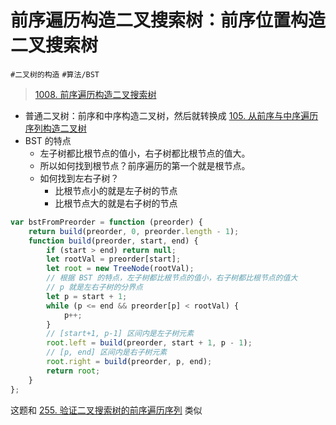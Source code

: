 
# 前序遍历构造二叉搜索树：前序位置构造二叉搜索树

`#二叉树的构造` `#算法/BST` 


>  [1008. 前序遍历构造二叉搜索树](https://leetcode.cn/problems/construct-binary-search-tree-from-preorder-traversal/)

- 普通二叉树：前序和中序构造二叉树，然后就转换成 [105.  从前序与中序遍历序列构造二叉树](/post/20NdXpeL.html)
- BST 的特点
	- 左子树都比根节点的值小，右子树都比根节点的值大。
	- 所以如何找到根节点？前序遍历的第一个就是根节点。
	- 如何找到左右子树？
		- 比根节点小的就是左子树的节点
		- 比根节点大的就是右子树的节点

```javascript
var bstFromPreorder = function (preorder) {
    return build(preorder, 0, preorder.length - 1);
    function build(preorder, start, end) {
        if (start > end) return null;
        let rootVal = preorder[start];
        let root = new TreeNode(rootVal);
        // 根据 BST 的特点，左子树都比根节点的值小，右子树都比根节点的值大
        // p 就是左右子树的分界点
        let p = start + 1;
        while (p <= end && preorder[p] < rootVal) {
            p++;
        }
        // [start+1, p-1] 区间内是左子树元素
        root.left = build(preorder, start + 1, p - 1);
        // [p, end] 区间内是右子树元素
        root.right = build(preorder, p, end);
        return root;
    }
};
```

这题和 [255. 验证二叉搜索树的前序遍历序列](/post/RaZUisY2.html) 类似






